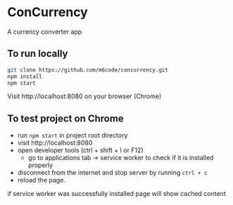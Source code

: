 # ConCurrency
A currency converter app

## To run locally
```sh
git clone https://github.com/m6code/concurrency.git
npm install
npm start
```

Visit http://localhost:8080 on your browser (Chrome)

## To test project on Chrome
- run ```npm start``` in project root directory
- visit http://localhost:8080
- open developer tools (ctrl + shift + I or F12)
  - go to applications tab -> service worker to check if it is installed properly
- disconnect from the internet and stop server by running ```ctrl + c```
- reload the page. 

if service worker was successfully installed page will show cached content
